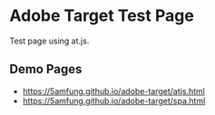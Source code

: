 # Adobe Target Test Page
Test page using at.js. 

## Demo Pages

* https://5amfung.github.io/adobe-target/atjs.html 
* https://5amfung.github.io/adobe-target/spa.html


